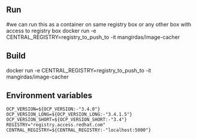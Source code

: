## Run

#we can run this as a container on same registry box or any other box with access to registry box
docker run -e CENTRAL_REGISTRY=registry_to_push_to -it mangirdas/image-cacher 

## Build

docker run -e CENTRAL_REGISTRY=registry_to_push_to -it mangirdas/image-cacher 

## Environment variables

```
OCP_VERSION=${OCP_VERSION:-"3.4.0"}
OCP_VERSION_LONG=${OCP_VERSION_LONG:-"3.4.1.5"}
OCP_VERSION_SHORT=${OCP_VERSION_SHORT:-"3.4"}
REGISTRY="registry.access.redhat.com"
CENTRAL_REGISTRY=${CENTRAL_REGISTRY:-"localhost:5000"}
```

